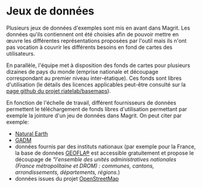 Jeux de données
===============

Plusieurs jeux de données d'exemples sont mis en avant dans Magrit. Les données qu'ils contiennent ont été choisies afin de pouvoir mettre en œuvre les différentes représentations proposées par l'outil mais ils n'ont pas vocation à couvrir les différents besoins en fond de cartes des utilisateurs.

En parallèle, l'équipe met à disposition des fonds de cartes pour plusieurs dizaines de pays du monde (emprise nationale et découpage correspondant au premier niveau inter-étatique). Ces fonds sont libres d'utilisation (le détails des licences applicables peut-être consulté sur la <a href="https://github.com/riatelab/basemaps">page github du projet riatelab/basemaps</a>).

En fonction de l'échelle de travail, différent fournisseurs de données permettent le téléchargement de fonds libres d'utilisation permettant par exemple la jointure d'un jeu de données dans Magrit. On peut citer par exemple:
- <a href="http://www.naturalearthdata.com/">Natural Earth</a>
- <a href="http://www.gadm.org">GADM</a>
- données fournis par des instituts nationaux (par exemple pour la France, la base de données <a href="https://www.data.gouv.fr/fr/datasets/geofla-r/">GEOFLA®</a> est accessible gratuitement et propose le découpage de *"l'ensemble des unités administratives nationales (France métropolitaine et DROM) : communes, cantons, arrondissements, départements, régions.*)
- données issues du projet <a href="http://wiki.openstreetmap.org/wiki/Shapefiles">OpenStreetMap</a>
